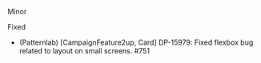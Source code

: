 Minor

Fixed
- (Patternlab) [CampaignFeature2up, Card] DP-15979: Fixed flexbox bug related to layout on small screens. #751